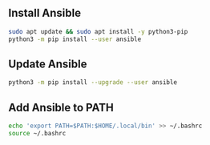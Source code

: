 ## Install Ansible

```bash
sudo apt update && sudo apt install -y python3-pip
python3 -m pip install --user ansible
```

## Update Ansible

```bash
python3 -m pip install --upgrade --user ansible
```

## Add Ansible to PATH

```bash
echo 'export PATH=$PATH:$HOME/.local/bin' >> ~/.bashrc
source ~/.bashrc
```